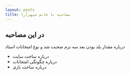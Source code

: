 ```yaml
---
layout: posts
title: مصاحبه با خانم سپهرآرا
---
```


## در این مصاحبه
درباره مقدار بلد بودن بعد سه ترم صحبت شد و نوع امتحانات استاد
- درباره ساخت سایت 
- درباره چگونگی امتحانات
- درباره ساخت بازی
 










